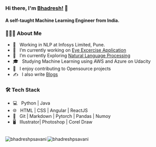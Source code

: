 ### Hi there, I'm [Bhadresh!](https://www.linkedin.com/in/bhadreshsavani/) 👋

<h4> A self-taught Machine Learning Engineer from India.</h4>

<h3> 👨🏻‍💻 About Me </h3>

- 💼 &nbsp; Working in NLP at Infosys Limited, Pune.
- 🔭 &nbsp; I’m currently working on [Eye Excercise Application](https://github.com/bhadreshpsavani/EyeExerciseApp)
- 🌱 &nbsp; I’m currently Exploring [Natural Language Processing](https://github.com/bhadreshpsavani/UnderstandingNLP)
- 🎓 &nbsp; Studying Machine Learning using AWS and Azure on Udacity
- 🤔 &nbsp; I enjoy contributing to Opensource projects
- ✍️ &nbsp; I also write [Blogs](https://medium.com/@bhadreshpsavani)

<h3>🛠 Tech Stack</h3>

- 💻 &nbsp; Python | Java 
- 🌐 &nbsp; HTML | CSS | Angular | ReactJS 
- 🔧 &nbsp; Git | Markdown | Pytorch | Pandas | Numoy
- 🖥 &nbsp; Illustrator| Photoshop | Corel Draw

<br/>

<img align="left" src="https://github-readme-stats.vercel.app/api/top-langs/?username=bhadreshpsavani&layout=compact&hide=html&theme=onedark" alt="bhadreshpsavani" />

<img align="center" src="https://github-readme-stats.vercel.app/api?username=bhadreshpsavani&show_icons=true&theme=onedark" alt="bhadreshpsavani" />
